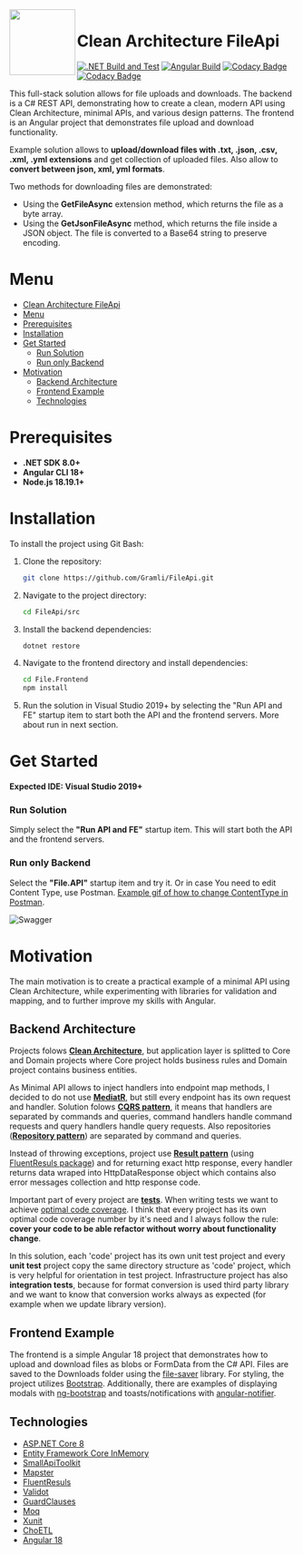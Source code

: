  <img align="left" width="116" height="116" src=".\doc\img\fileApi_icon.png" />

# Clean Architecture FileApi
[![.NET Build and Test](https://github.com/Gramli/FileApi/actions/workflows/dotnet.yml/badge.svg)](https://github.com/Gramli/FileApi/actions/workflows/dotnet.yml)
[![Angular Build](https://github.com/Gramli/FileApi/actions/workflows/angular.yaml/badge.svg)](https://github.com/Gramli/FileApi/actions/workflows/angular.yaml)
[![Codacy Badge](https://app.codacy.com/project/badge/Grade/5d085f95f33a4412aa9bf3fe4904a151)](https://www.codacy.com/gh/Gramli/FileApi/dashboard?utm_source=github.com&amp;utm_medium=referral&amp;utm_content=Gramli/FileApi&amp;utm_campaign=Badge_Grade)
[![Codacy Badge](https://app.codacy.com/project/badge/Coverage/5d085f95f33a4412aa9bf3fe4904a151)](https://www.codacy.com/gh/Gramli/FileApi/dashboard?utm_source=github.com&utm_medium=referral&utm_content=Gramli/FileApi&utm_campaign=Badge_Coverage)

This full-stack solution allows for file uploads and downloads. The backend is a C# REST API, demonstrating how to create a clean, modern API using Clean Architecture, minimal APIs, and various design patterns. The frontend is an Angular project that demonstrates file upload and download functionality.

Example solution allows to **upload/download files with .txt, .json, .csv, .xml, .yml extensions** and get collection of uploaded files. Also allow to **convert between json, xml, yml formats**.

Two methods for downloading files are demonstrated:
* Using the **GetFileAsync** extension method, which returns the file as a byte array.
* Using the **GetJsonFileAsync** method, which returns the file inside a JSON object. The file is converted to a Base64 string to preserve encoding.

# Menu
- [Clean Architecture FileApi](#clean-architecture-fileapi)
- [Menu](#menu)
- [Prerequisites](#prerequisites)
- [Installation](#installation)
- [Get Started](#get-started)
    - [Run Solution](#run-solution)
    - [Run only Backend](#run-only-backend)
- [Motivation](#motivation)
  - [Backend Architecture](#backend-architecture)
  - [Frontend Example](#frontend-example)
  - [Technologies](#technologies)

# Prerequisites
* **.NET SDK 8.0+**
* **Angular CLI 18+**
* **Node.js 18.19.1+**

# Installation

To install the project using Git Bash:

1. Clone the repository:
   ```bash
   git clone https://github.com/Gramli/FileApi.git
   ```
2. Navigate to the project directory:
   ```bash
   cd FileApi/src
   ```
3. Install the backend dependencies:
   ```bash
   dotnet restore
   ```
4. Navigate to the frontend directory and install dependencies:
   ```bash
   cd File.Frontend
   npm install
   ```
5. Run the solution in Visual Studio 2019+ by selecting the "Run API and FE" startup item to start both the API and the frontend servers. More about run in next section.

# Get Started

**Expected IDE: Visual Studio 2019+**

### Run Solution
Simply select the **"Run API and FE"** startup item. This will start both the API and the frontend servers.

### Run only Backend
Select the **"File.API"** startup item and try it. Or in case You need to edit Content Type, use Postman. [Example gif of how to change ContentType in Postman](doc/img/contentType.gif).

![Swagger](doc/img/upload.gif)

# Motivation
The main motivation is to create a practical example of a minimal API using Clean Architecture, while experimenting with libraries for validation and mapping, and to further improve my skills with Angular.

## Backend Architecture

Projects folows **[Clean Architecture](https://learn.microsoft.com/en-us/dotnet/architecture/modern-web-apps-azure/common-web-application-architectures#clean-architecture)**, but application layer is splitted to Core and Domain projects where Core project holds business rules and Domain project contains business entities.

As Minimal API allows to inject handlers into endpoint map methods, I decided to do not use **[MediatR](https://github.com/jbogard/MediatR)**, but still every endpoint has its own request and handler. Solution folows **[CQRS pattern](https://learn.microsoft.com/en-us/azure/architecture/patterns/cqrs)**, it means that handlers are separated by commands and queries, command handlers handle command requests and query handlers handle query requests. Also repositories (**[Repository pattern](https://learn.microsoft.com/en-us/aspnet/mvc/overview/older-versions/getting-started-with-ef-5-using-mvc-4/implementing-the-repository-and-unit-of-work-patterns-in-an-asp-net-mvc-application)**) are separated by command and queries.

Instead of throwing exceptions, project use **[Result pattern](https://www.forevolve.com/en/articles/2018/03/19/operation-result/)** (using [FluentResuls package](https://github.com/altmann/FluentResults)) and for returning exact http response, every handler returns data wraped into HttpDataResponse object which contains also error messages collection and http response code.

Important part of every project are **[tests](https://github.com/Gramli/WeatherApi/tree/main/src/Tests)**. When writing tests we want to achieve [optimal code coverage](https://stackoverflow.com/questions/90002/what-is-a-reasonable-code-coverage-for-unit-tests-and-why). I think that every project has its own optimal code coverage number by it's need and I always follow the rule: **cover your code to be able refactor without worry about functionality change**.

In this solution, each 'code' project has its own unit test project and every **unit test** project copy the same directory structure as 'code' project, which is very helpful for orientation in test project. Infrastructure project has also **integration tests**, because for format conversion is used third party library and we want to know that conversion works always as expected (for example when we update library version).

## Frontend Example
The frontend is a simple Angular 18 project that demonstrates how to upload and download files as blobs or FormData from the C# API. Files are saved to the Downloads folder using the [file-saver](https://www.npmjs.com/package/file-saver) library. For styling, the project utilizes [Bootstrap](https://getbootstrap.com/). Additionally, there are examples of displaying modals with [ng-bootstrap](https://www.npmjs.com/package/@ng-bootstrap/ng-bootstrap) and toasts/notifications with [angular-notifier](https://www.npmjs.com/package/gramli-angular-notifier).

## Technologies
* [ASP.NET Core 8](https://learn.microsoft.com/en-us/aspnet/core/introduction-to-aspnet-core?view=aspnetcore-8.0)
* [Entity Framework Core InMemory](https://learn.microsoft.com/en-us/ef/core/providers/in-memory/?tabs=dotnet-core-cli)
* [SmallApiToolkit](https://github.com/Gramli/SmallApiToolkit)
* [Mapster](https://github.com/MapsterMapper/Mapster)
* [FluentResuls](https://github.com/altmann/FluentResults)
* [Validot](https://github.com/bartoszlenar/Validot)
* [GuardClauses](https://github.com/ardalis/GuardClauses)
* [Moq](https://github.com/moq/moq4)
* [Xunit](https://github.com/xunit/xunit)
* [ChoETL](https://github.com/Cinchoo/ChoETL)
* [Angular 18](https://angular.dev)
